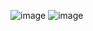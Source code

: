 ![image](https://user-images.githubusercontent.com/79414726/218545397-45e2911c-f26f-48b9-bc45-ef9fa9fe11d7.png)
![image](https://user-images.githubusercontent.com/79414726/218545391-d06244c2-f01b-433a-bccd-103294aa07f6.png)
